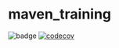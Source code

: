 # maven_training
![badge](https://github.com/mehdi5347/maven_training/actions/workflows/build.yml/badge.svg)
[![codecov](https://codecov.io/gh/Mehdi5347/maven_training/branch/main/graph/badge.svg?token=85MKJ13QFE)](https://codecov.io/gh/Mehdi5347/maven_training)
